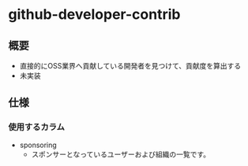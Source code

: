 # github-developer-contrib

## 概要
- 直接的にOSS業界へ貢献している開発者を見つけて、貢献度を算出する
- 未実装

## 仕様

### 使用するカラム
  - sponsoring
    - スポンサーとなっているユーザーおよび組織の一覧です。
